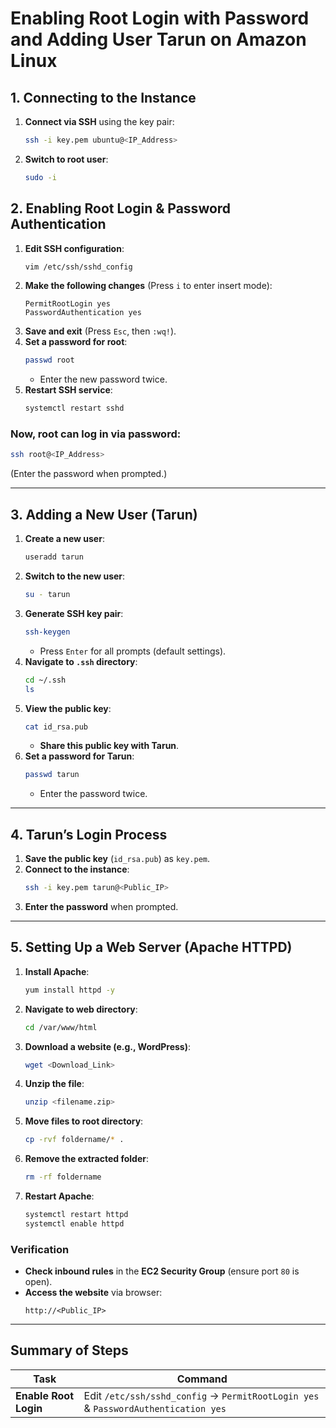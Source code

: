 # **Enabling Root Login with Password and Adding User Tarun on Amazon Linux**

## **1. Connecting to the Instance**
1. **Connect via SSH** using the key pair:  
   ```bash
   ssh -i key.pem ubuntu@<IP_Address>
   ```
2. **Switch to root user**:  
   ```bash
   sudo -i
   ```

## **2. Enabling Root Login & Password Authentication**
1. **Edit SSH configuration**:  
   ```bash
   vim /etc/ssh/sshd_config
   ```
2. **Make the following changes** (Press `i` to enter insert mode):  
   ```plaintext
   PermitRootLogin yes
   PasswordAuthentication yes

3. **Save and exit** (Press `Esc`, then `:wq!`).  
4. **Set a password for root**:  
   ```bash
   passwd root
   ```
   - Enter the new password twice.  
5. **Restart SSH service**:  
   ```bash
   systemctl restart sshd
   ```

### **Now, root can log in via password:**
```bash
ssh root@<IP_Address>
```
(Enter the password when prompted.)

---


## **3. Adding a New User (Tarun)**
1. **Create a new user**:  
   ```bash
   useradd tarun
   ```
2. **Switch to the new user**:  
   ```bash
   su - tarun
   ```
3. **Generate SSH key pair**:  
   ```bash
   ssh-keygen
   ```
   - Press `Enter` for all prompts (default settings).  
4. **Navigate to `.ssh` directory**:  
   ```bash
   cd ~/.ssh
   ls
   ```
5. **View the public key**:  
   ```bash
   cat id_rsa.pub
   ```
   - **Share this public key with Tarun**.  
6. **Set a password for Tarun**:  
   ```bash
   passwd tarun
   ```
   - Enter the password twice.  

---

## **4. Tarun’s Login Process**
1. **Save the public key** (`id_rsa.pub`) as `key.pem`.  
2. **Connect to the instance**:  
   ```bash
   ssh -i key.pem tarun@<Public_IP>
   ```
3. **Enter the password** when prompted.  

---

## **5. Setting Up a Web Server (Apache HTTPD)**
1. **Install Apache**:  
   ```bash
   yum install httpd -y
   ```
2. **Navigate to web directory**:  
   ```bash
   cd /var/www/html
   ```
3. **Download a website (e.g., WordPress)**:  
   ```bash
   wget <Download_Link>
   ```
4. **Unzip the file**:  
   ```bash
   unzip <filename.zip>
   ```
5. **Move files to root directory**:  
   ```bash
   cp -rvf foldername/* .
   ```
6. **Remove the extracted folder**:  
   ```bash
   rm -rf foldername
   ```
7. **Restart Apache**:  
   ```bash
   systemctl restart httpd
   systemctl enable httpd
   ```

### **Verification**
- **Check inbound rules** in the **EC2 Security Group** (ensure port `80` is open). 
- **Access the website** via browser:  
  ```
  http://<Public_IP>
  ```

---




## **Summary of Steps**
| **Task** | **Command** |
|----------|------------|
| **Enable Root Login** | Edit `/etc/ssh/sshd_config` → `PermitRootLogin yes` & `PasswordAuthentication yes` |
